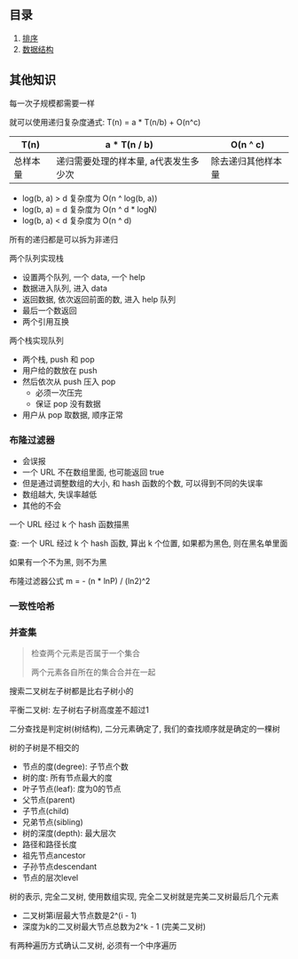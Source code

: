 ## 目录

1. [排序](./sort.md)
2. [数据结构](./数据结构.md)





## 其他知识

每一次子规模都需要一样

就可以使用递归复杂度通式: T(n) = a * T(n/b) + O(n^c)

| T(n)     | a * T(n / b)                          | O(n ^ c)           |
| -------- | ------------------------------------- | ------------------ |
| 总样本量 | 递归需要处理的样本量, a代表发生多少次 | 除去递归其他样本量 |

- log(b, a) > d 复杂度为 O(n ^ log(b, a))
- log(b, a) = d 复杂度为 O(n ^ d * logN)
- log(b, a) < d 复杂度为 O(n ^ d)

所有的递归都是可以拆为非递归



两个队列实现栈

- 设置两个队列, 一个 data, 一个 help
- 数据进入队列, 进入 data
- 返回数据, 依次返回前面的数, 进入 help 队列
- 最后一个数返回
- 两个引用互换

两个栈实现队列

- 两个栈, push 和 pop
- 用户给的数放在 push
- 然后依次从 push 压入 pop
  - 必须一次压完
  - 保证 pop 没有数据
- 用户从 pop 取数据, 顺序正常

### 布隆过滤器

- 会误报
- 一个 URL 不在数组里面, 也可能返回 true
- 但是通过调整数组的大小, 和 hash 函数的个数, 可以得到不同的失误率
- 数组越大, 失误率越低
- 其他的不会

一个 URL 经过 k 个 hash 函数描黑

查: 一个 URL 经过 k 个 hash 函数, 算出 k 个位置, 如果都为黑色, 则在黑名单里面

如果有一个不为黑, 则不为黑

布隆过滤器公式 m = - (n * lnP) / (ln2)^2

### 一致性哈希

### 并查集

> 检查两个元素是否属于一个集合
>
> 两个元素各自所在的集合合并在一起



搜索二叉树左子树都是比右子树小的

平衡二叉树: 左子树右子树高度差不超过1

二分查找是判定树(树结构), 二分元素确定了, 我们的查找顺序就是确定的一棵树

树的子树是不相交的

- 节点的度(degree): 子节点个数
- 树的度: 所有节点最大的度
- 叶子节点(leaf): 度为0的节点
- 父节点(parent)
- 子节点(child)
- 兄弟节点(sibling)
- 树的深度(depth): 最大层次
- 路径和路径长度
- 祖先节点ancestor
- 子孙节点descendant
- 节点的层次level

树的表示, 完全二叉树, 使用数组实现, 完全二叉树就是完美二叉树最后几个元素

- 二叉树第i层最大节点数是2^(i - 1)
- 深度为k的二叉树最大节点总数为2^k - 1 (完美二叉树)


有两种遍历方式确认二叉树, 必须有一个中序遍历

